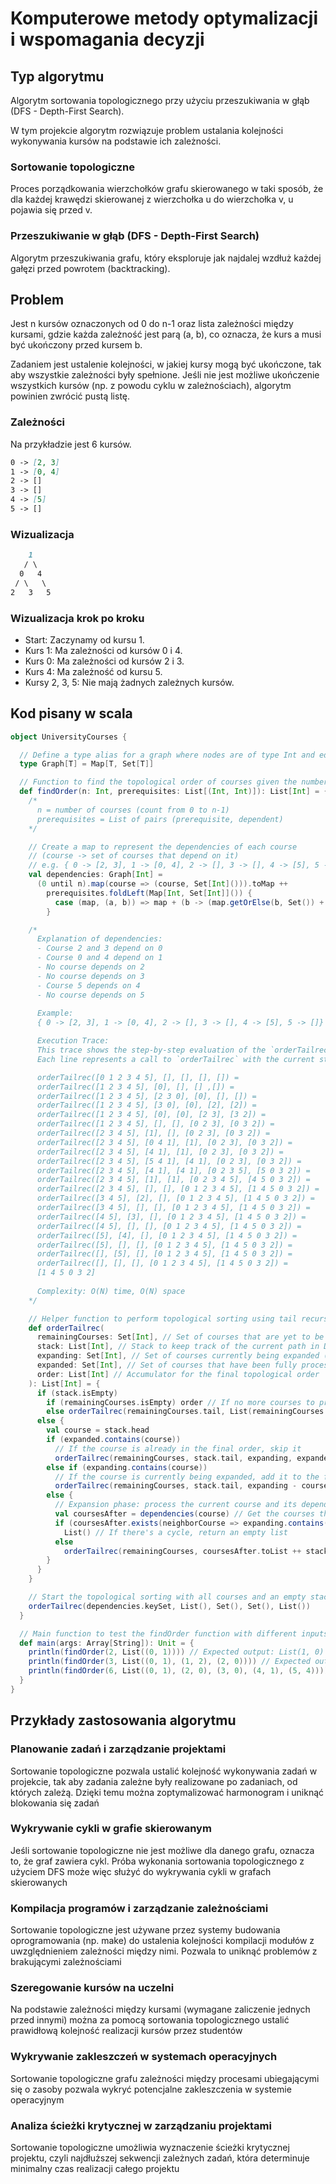 # Komputerowe metody optymalizacji i wspomagania decyzji

## Typ algorytmu

Algorytm sortowania topologicznego przy użyciu przeszukiwania w głąb (DFS - Depth-First Search).

W tym projekcie algorytm rozwiązuje problem ustalania kolejności wykonywania kursów na podstawie ich zależności.

### Sortowanie topologiczne

Proces porządkowania wierzchołków grafu skierowanego w taki sposób, że dla każdej krawędzi skierowanej z wierzchołka u do wierzchołka v, u pojawia się przed v.

### Przeszukiwanie w głąb (DFS - Depth-First Search)

Algorytm przeszukiwania grafu, który eksploruje jak najdalej wzdłuż każdej gałęzi przed powrotem (backtracking).


## Problem

Jest n kursów oznaczonych od 0 do n-1 oraz lista zależności między kursami, gdzie każda zależność jest parą (a, b), co oznacza, że kurs a musi być ukończony przed kursem b. 

Zadaniem jest ustalenie kolejności, w jakiej kursy mogą być ukończone, tak aby wszystkie zależności były spełnione. Jeśli nie jest możliwe ukończenie wszystkich kursów (np. z powodu cyklu w zależnościach), algorytm powinien zwrócić pustą listę.

### Zależności

Na przykładzie jest 6 kursów.

```md
0 -> [2, 3]
1 -> [0, 4]
2 -> []
3 -> []
4 -> [5]
5 -> []
```

### Wizualizacja

```md
    1
   / \
  0   4
 / \   \
2   3   5
```

### Wizualizacja krok po kroku

- Start: Zaczynamy od kursu 1.
- Kurs 1: Ma zależności od kursów 0 i 4.
- Kurs 0: Ma zależności od kursów 2 i 3.
- Kurs 4: Ma zależność od kursu 5.
- Kursy 2, 3, 5: Nie mają żadnych zależnych kursów.

## Kod pisany w scala

```scala
object UniversityCourses {

  // Define a type alias for a graph where nodes are of type Int and edges are represented as sets of Int
  type Graph[T] = Map[T, Set[T]]

  // Function to find the topological order of courses given the number of courses and their prerequisites
  def findOrder(n: Int, prerequisites: List[(Int, Int)]): List[Int] = {
    /* 
      n = number of courses (count from 0 to n-1)
      prerequisites = List of pairs (prerequisite, dependent)
    */

    // Create a map to represent the dependencies of each course
    // (course -> set of courses that depend on it)
    // e.g. { 0 -> [2, 3], 1 -> [0, 4], 2 -> [], 3 -> [], 4 -> [5], 5 -> []}
    val dependencies: Graph[Int] = 
      (0 until n).map(course => (course, Set[Int]())).toMap ++
        prerequisites.foldLeft(Map[Int, Set[Int]]()) {
          case (map, (a, b)) => map + (b -> (map.getOrElse(b, Set()) + a))
        }

    /* 
      Explanation of dependencies:
      - Course 2 and 3 depend on 0
      - Course 0 and 4 depend on 1
      - No course depends on 2
      - No course depends on 3
      - Course 5 depends on 4
      - No course depends on 5
      
      Example:
      { 0 -> [2, 3], 1 -> [0, 4], 2 -> [], 3 -> [], 4 -> [5], 5 -> []}

      Execution Trace:
      This trace shows the step-by-step evaluation of the `orderTailrec` function.
      Each line represents a call to `orderTailrec` with the current state of its parameters.

      orderTailrec([0 1 2 3 4 5], [], [], [], []) =
      orderTailrec([1 2 3 4 5], [0], [], [] ,[]) =
      orderTailrec([1 2 3 4 5], [2 3 0], [0], [], []) =
      orderTailrec([1 2 3 4 5], [3 0], [0], [2], [2]) =
      orderTailrec([1 2 3 4 5], [0], [0], [2 3], [3 2]) =
      orderTailrec([1 2 3 4 5], [], [], [0 2 3], [0 3 2]) =
      orderTailrec([2 3 4 5], [1], [], [0 2 3], [0 3 2]) =
      orderTailrec([2 3 4 5], [0 4 1], [1], [0 2 3], [0 3 2]) =
      orderTailrec([2 3 4 5], [4 1], [1], [0 2 3], [0 3 2]) =
      orderTailrec([2 3 4 5], [5 4 1], [4 1], [0 2 3], [0 3 2]) =
      orderTailrec([2 3 4 5], [4 1], [4 1], [0 2 3 5], [5 0 3 2]) =
      orderTailrec([2 3 4 5], [1], [1], [0 2 3 4 5], [4 5 0 3 2]) =
      orderTailrec([2 3 4 5], [], [], [0 1 2 3 4 5], [1 4 5 0 3 2]) =
      orderTailrec([3 4 5], [2], [], [0 1 2 3 4 5], [1 4 5 0 3 2]) =
      orderTailrec([3 4 5], [], [], [0 1 2 3 4 5], [1 4 5 0 3 2]) =
      orderTailrec([4 5], [3], [], [0 1 2 3 4 5], [1 4 5 0 3 2]) =
      orderTailrec([4 5], [], [], [0 1 2 3 4 5], [1 4 5 0 3 2]) =
      orderTailrec([5], [4], [], [0 1 2 3 4 5], [1 4 5 0 3 2]) =
      orderTailrec([5], [], [], [0 1 2 3 4 5], [1 4 5 0 3 2]) =
      orderTailrec([], [5], [], [0 1 2 3 4 5], [1 4 5 0 3 2]) =
      orderTailrec([], [], [], [0 1 2 3 4 5], [1 4 5 0 3 2]) =
      [1 4 5 0 3 2]
      
      Complexity: O(N) time, O(N) space
    */

    // Helper function to perform topological sorting using tail recursion
    def orderTailrec(
      remainingCourses: Set[Int], // Set of courses that are yet to be processed
      stack: List[Int], // Stack to keep track of the current path in Deepth-First Search (DFS)
      expanding: Set[Int], // Set of courses currently being expanded (visited in DFS)
      expanded: Set[Int], // Set of courses that have been fully processed
      order: List[Int] // Accumulator for the final topological order
    ): List[Int] = {
      if (stack.isEmpty)
        if (remainingCourses.isEmpty) order // If no more courses to process, return the order
        else orderTailrec(remainingCourses.tail, List(remainingCourses.head), Set(), expanded, order)
      else {
        val course = stack.head
        if (expanded.contains(course))
          // If the course is already in the final order, skip it
          orderTailrec(remainingCourses, stack.tail, expanding, expanded, order)
        else if (expanding.contains(course))
          // If the course is currently being expanded, add it to the final order
          orderTailrec(remainingCourses, stack.tail, expanding - course, expanded + course, course :: order)
        else {
          // Expansion phase: process the current course and its dependencies
          val coursesAfter = dependencies(course) // Get the courses that depend on the current course
          if (coursesAfter.exists(neighborCourse => expanding.contains(neighborCourse)))
            List() // If there's a cycle, return an empty list
          else
            orderTailrec(remainingCourses, coursesAfter.toList ++ stack, expanding + course, expanded, order)
        }
      }
    }

    // Start the topological sorting with all courses and an empty stack
    orderTailrec(dependencies.keySet, List(), Set(), Set(), List())
  }

  // Main function to test the findOrder function with different inputs
  def main(args: Array[String]): Unit = {
    println(findOrder(2, List((0, 1)))) // Expected output: List(1, 0)
    println(findOrder(3, List((0, 1), (1, 2), (2, 0)))) // Expected output: List() (cycle detected)
    println(findOrder(6, List((0, 1), (2, 0), (3, 0), (4, 1), (5, 4)))) // Expected output: List(1, 4, 5, 0, 3, 2)
  }
}
```
## Przykłady zastosowania algorytmu

### Planowanie zadań i zarządzanie projektami
Sortowanie topologiczne pozwala ustalić kolejność wykonywania zadań w projekcie, tak aby zadania zależne były realizowane po zadaniach, od których zależą. Dzięki temu można zoptymalizować harmonogram i uniknąć blokowania się zadań

### Wykrywanie cykli w grafie skierowanym
Jeśli sortowanie topologiczne nie jest możliwe dla danego grafu, oznacza to, że graf zawiera cykl. Próba wykonania sortowania topologicznego z użyciem DFS może więc służyć do wykrywania cykli w grafach skierowanych

### Kompilacja programów i zarządzanie zależnościami
Sortowanie topologiczne jest używane przez systemy budowania oprogramowania (np. make) do ustalenia kolejności kompilacji modułów z uwzględnieniem zależności między nimi. Pozwala to uniknąć problemów z brakującymi zależnościami

### Szeregowanie kursów na uczelni
Na podstawie zależności między kursami (wymagane zaliczenie jednych przed innymi) można za pomocą sortowania topologicznego ustalić prawidłową kolejność realizacji kursów przez studentów

### Wykrywanie zakleszczeń w systemach operacyjnych
Sortowanie topologiczne grafu zależności między procesami ubiegającymi się o zasoby pozwala wykryć potencjalne zakleszczenia w systemie operacyjnym

### Analiza ścieżki krytycznej w zarządzaniu projektami
Sortowanie topologiczne umożliwia wyznaczenie ścieżki krytycznej projektu, czyli najdłuższej sekwencji zależnych zadań, która determinuje minimalny czas realizacji całego projektu
